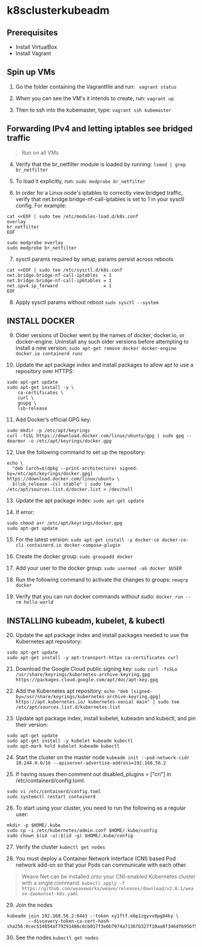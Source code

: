 # k8sclusterkubeadm

## Prerequisites
- Install VirtualBox
-  Install Vagrant

## Spin up VMs 

1. Go the folder containing the Vagrantfile and run:
` vagrant status`

2. When you can see the VM's it intends to create, run:
`vagrant up`

3. Then to ssh into the kubemaster, type:
`vagrant ssh kubemaster`

## Forwarding IPv4 and letting iptables see bridged traffic ######
> Run on all VMs

4. Verify that the br_netfilter module is loaded by running:
`lsmod | grep br_netfilter`

5. To load it explicitly, run:
`sudo modprobe br_netfilter`

6. In order for a Linux node's iptables to correctly view bridged traffic, verify that net.bridge.bridge-nf-call-iptables is set to 1 in your sysctl config. For example: 
```
cat <<EOF | sudo tee /etc/modules-load.d/k8s.conf
overlay
br_netfilter
EOF

sudo modprobe overlay
sudo modprobe br_netfilter
```

7. sysctl params required by setup, params persist across reboots
```
cat <<EOF | sudo tee /etc/sysctl.d/k8s.conf
net.bridge.bridge-nf-call-iptables  = 1
net.bridge.bridge-nf-call-ip6tables = 1
net.ipv4.ip_forward                 = 1
EOF
```

8. Apply sysctl params without reboot
`sudo sysctl --system`

## INSTALL DOCKER 

9. Older versions of Docker went by the names of docker, docker.io, or docker-engine. Uninstall any such older versions before attempting to install a new version:
`sudo apt-get remove docker docker-engine docker.io containerd runc`

10. Update the apt package index and install packages to allow apt to use a repository over HTTPS:
```
sudo apt-get update
sudo apt-get install -y \
    ca-certificates \
    curl \
    gnupg \
    lsb-release
```

11. Add Docker’s official GPG key:
```
sudo mkdir -p /etc/apt/keyrings
curl -fsSL https://download.docker.com/linux/ubuntu/gpg | sudo gpg --dearmor -o /etc/apt/keyrings/docker.gpg
```

12. Use the following command to set up the repository:
```
echo \
  "deb [arch=$(dpkg --print-architecture) signed-by=/etc/apt/keyrings/docker.gpg] https://download.docker.com/linux/ubuntu \
  $(lsb_release -cs) stable" | sudo tee /etc/apt/sources.list.d/docker.list > /dev/null
```

13. Update the apt package index:
`sudo apt-get update`

14. If error:
```
sudo chmod a+r /etc/apt/keyrings/docker.gpg
sudo apt-get update
```

15. For the latest version:
`sudo apt-get install -y docker-ce docker-ce-cli containerd.io docker-compose-plugin`

16. Create the docker group:
`sudo groupadd docker`

17. Add your user to the docker group:
`sudo usermod -aG docker $USER`

18. Run the following command to activate the changes to groups:
`newgrp docker`

19. Verify that you can run docker commands without sudo:
`docker run --rm hello-world`

## INSTALLING kubeadm, kubelet, & kubectl

20. Update the apt package index and install packages needed to use the Kubernetes apt repository:
```
sudo apt-get update
sudo apt-get install -y apt-transport-https ca-certificates curl
```

21. Download the Google Cloud public signing key:
`sudo curl -fsSLo /usr/share/keyrings/kubernetes-archive-keyring.gpg https://packages.cloud.google.com/apt/doc/apt-key.gpg`

22. Add the Kubernetes apt repository:
`echo "deb [signed-by=/usr/share/keyrings/kubernetes-archive-keyring.gpg] https://apt.kubernetes.io/ kubernetes-xenial main" | sudo tee /etc/apt/sources.list.d/kubernetes.list`

23. Update apt package index, install kubelet, kubeadm and kubectl, and pin their version:
```
sudo apt-get update
sudo apt-get install -y kubelet kubeadm kubectl
sudo apt-mark hold kubelet kubeadm kubectl
```

24. Start the cluster on the master node
`kubeadm init --pod-network-cidr 10.244.0.0/16 --apiserver-advertise-address=192.168.56.2`

25. If having issues then comment out disabled_plugins = ["cri"] in /etc/containerd/config.toml:
```
sudo vi /etc/containerd/config.toml
sudo systemctl restart containerd
```

26. To start using your cluster, you need to run the following as a regular user:
```
mkdir -p $HOME/.kube
sudo cp -i /etc/kubernetes/admin.conf $HOME/.kube/config
sudo chown $(id -u):$(id -g) $HOME/.kube/config
```

27. Verify the cluster
`kubectl get nodes`

28. You must deploy a Container Network Interface (CNI) based Pod network add-on so that your Pods can communicate with each other.
> Weave Net can be installed onto your CNI-enabled Kubernetes cluster with a single command:
`kubectl apply -f https://github.com/weaveworks/weave/releases/download/v2.8.1/weave-daemonset-k8s.yaml`
29. Join the nodes
```
kubeadm join 192.168.56.2:6443 --token xy1ftf.e6p1zgyvv8pg84ky \
        --discovery-token-ca-cert-hash sha256:0cec514854af79291486c0cb017f3e0b7974a7136fb327f10aa8f346df6956f5
```

30. See the nodes
`kubectl get nodes`
